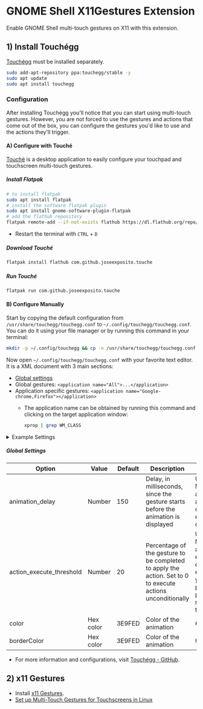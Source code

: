# GNOME Shell X11Gestures Extension

Enable GNOME Shell multi-touch gestures on X11 with this extension.

## 1) Install Touchégg

[Touchégg](https://github.com/JoseExposito/touchegg) must be installed separately.

```bash
sudo add-apt-repository ppa:touchegg/stable -y
sudo apt update
sudo apt install touchegg
```

### Configuration

After installing Touchégg you'll notice that you can start using multi-touch gestures. However, you are not forced to use the gestures and actions that come out of the box, you can configure the gestures you'd like to use and the actions they'll trigger.

#### A) Configure with Touché

[Touché](https://github.com/JoseExposito/touche) is a desktop application to easily configure your touchpad and touchscreen multi-touch gestures.

##### Install Flatpak

```bash
# to install flatpak
sudo apt install flatpak
# install the software flatpak plugin
sudo apt install gnome-software-plugin-flatpak
# add the flathub repository
flatpak remote-add --if-not-exists flathub https://dl.flathub.org/repo/flathub.flatpakrepo
```

- Restart the terminal with `CTRL` + `D`

##### Download Touché

```bash
flatpak install flathub com.github.joseexposito.touche
```

##### Run Touché

```bash
flatpak run com.github.joseexposito.touche
```

#### B) Configure Manually

Start by copying the default configuration from `/usr/share/touchegg/touchegg.conf` to `~/.config/touchegg/touchegg.conf`. You can do it using your file manager or by running this command in your terminal:

```bash
mkdir -p ~/.config/touchegg && cp -n /usr/share/touchegg/touchegg.conf ~/.config/touchegg/touchegg.conf
```

Now open `~/.config/touchegg/touchegg.conf` with your favorite text editor.
It is a XML document with 3 main sections:

- [Global settings](#global-settings)
- Global gestures: `<application name="All">...</application>`
- Application specific gestures: `<application name="Google-chrome,Firefox"></application>`
  - The application name can be obtained by running this command and clicking on the target application window:

    ```bash
    xprop | grep WM_CLASS
    ```

<details>
  <summary>Example Settings</summary>

  ```xml
    <touchégg>
      <settings>
        <property name="animation_delay">150</property>
        <property name="action_execute_threshold">20</property>
        <property name="color">auto</property>
        <property name="borderColor">auto</property>
      </settings>
      <application name="All">
        <!-- Three-finger swipe up to show overview -->
        <gesture type="SWIPE" fingers="3" direction="UP">
          <action type="SHOW_OVERVIEW"></action>
        </gesture>
        <!-- Three-finger swipe down to show desktop -->
        <gesture type="SWIPE" fingers="3" direction="DOWN">
          <action type="SHOW_DESKTOP"></action>
        </gesture>
        <!-- Three-finger swipe left to switch to the next workspace -->
        <gesture type="SWIPE" fingers="3" direction="LEFT">
          <action type="CHANGE_WORKSPACE">
            <direction>LEFT</direction>
          </action>
        </gesture>
        <!-- Three-finger swipe right to switch to the previous workspace -->
        <gesture type="SWIPE" fingers="3" direction="RIGHT">
          <action type="CHANGE_WORKSPACE">
            <direction>RIGHT</direction>
          </action>
        </gesture>
        <!-- Pinch with four fingers to open the application launcher -->
        <gesture type="PINCH" fingers="4" direction="IN">
          <action type="LAUNCH_APP">
            <command>rofi -show drun</command>
          </action>
        </gesture>
        <!-- Pinch with three fingers to zoom out -->
        <gesture type="PINCH" fingers="3" direction="OUT">
          <action type="ZOOM_OUT"></action>
        </gesture>
        <!-- Pinch with three fingers to zoom in -->
        <gesture type="PINCH" fingers="3" direction="IN">
          <action type="ZOOM_IN"></action>
        </gesture>
        <!-- Tap with two fingers for right-click -->
        <gesture type="TAP" fingers="2" direction="UNKNOWN">
          <action type="MOUSE_CLICK">
            <button>3</button>
            <on>begin</on>
          </action>
        </gesture>
        <!-- Tap with three fingers for middle-click -->
        <gesture type="TAP" fingers="3" direction="UNKNOWN">
          <action type="MOUSE_CLICK">
            <button>2</button>
            <on>begin</on>
          </action>
        </gesture>
      </application>
    </touchégg>
  ```
</details>

##### Global Settings

| Option                   | Value     | Default | Description                                                                                                | Example                                                                                                                                                                                                                                                                     |
| ------------------------ | --------- | ------- | ---------------------------------------------------------------------------------------------------------- | --------------------------------------------------------------------------------------------------------------------------------------------------------------------------------------------------------------------------------------------------------------------------- |
| animation_delay          | Number    | 150     | Delay, in milliseconds, since the gesture starts before the animation is displayed                         | Use the MAXIMIZE_RESTORE_WINDOW action. You will notice that no animation is displayed if you complete the action quick enough. This property configures that time                                                                                                          |
| action_execute_threshold | Number    | 20      | Percentage of the gesture to be completed to apply the action. Set to 0 to execute actions unconditionally | Use the MAXIMIZE_RESTORE_WINDOW action. You will notice that, even if the animation is displayed, the action is not executed if you did not move your fingers far enough. This property configures the percentage of the gesture that must be reached to execute the action |
| color                    | Hex color | 3E9FED  | Color of the animation                                                                                     | `#909090`                                                                                                                                                                                                                                                                   |
| borderColor              | Hex color | 3E9FED  | Color of the animation                                                                                     | `FFFFFF`                                                                                                                                                                                                                                                                    |

- For more information and configurations, visit [Touchégg - GitHub](https://github.com/JoseExposito/touchegg).

## 2) x11 Gestures

- Install [x11 Gestures](https://extensions.gnome.org/extension/4033/x11-gestures/).
- [Set up Multi-Touch Gestures for Touchscreens in Linux](https://www.gechic.com/en/settings-of-multi-touchscreen-gestures-on-linux/)
